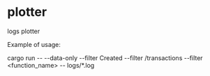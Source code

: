 # plotter
logs plotter


Example of usage:

cargo run --  --data-only --filter Created --filter /transactions --filter <function_name> -- logs/*.log